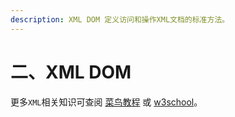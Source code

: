 ```yaml
---
description: XML DOM 定义访问和操作XML文档的标准方法。
---
```


# 二、XML DOM

更多`XML`相关知识可查阅 [菜鸟教程](https://www.runoob.com/dom/dom-tutorial.html) 或 [w3school](https://www.w3school.com.cn/xmldom/index.asp)。

